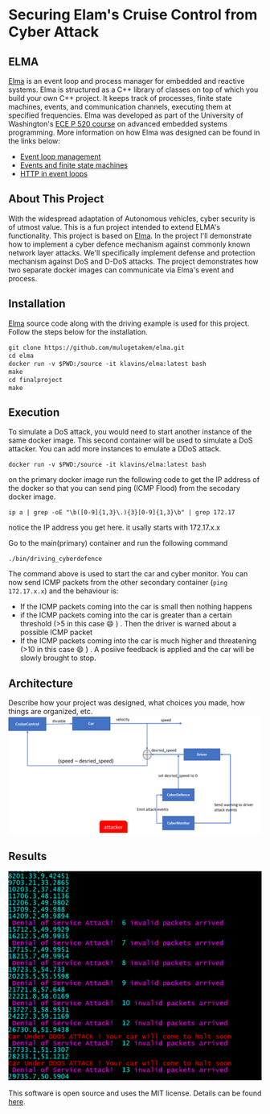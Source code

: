 Securing Elam's Cruise Control from Cyber Attack
===

ELMA
----
[Elma](http://klavinslab.org/elma/) is an event loop and process manager for embedded and reactive systems. Elma is structured as a C++ library of classes on top of which you build your own C++ project. It keeps track of processes, finite state machines, events, and communication channels, executing them at specified frequencies. Elma was developed as part of the University of Washington's [ECE P 520 course](https://github.com/klavins/ECEP520) on advanced embedded systems programming. More information on how Elma was designed can be found in the links below:
- [Event loop management](https://github.com/klavins/ECEP520/tree/master/week_6)
- [Events and finite state machines](https://github.com/klavins/ECEP520/tree/master/week_7)
- [HTTP in event loops](https://github.com/klavins/ECEP520/blob/master/week_8)


 

About This Project
--------
With the widespread adaptation of Autonomous vehicles, cyber security is  of utmost value. This is a fun project intended to extend ELMA's functionality. This project is based on [Elma](http://klavinslab.org/elma/). In the project I'll demonstrate how to implement a cyber defence mechanism against commonly known network layer attacks. We'll specifically implement defense and protection mechanism against DoS and D-DoS attacks. The project demonstrates how two separate docker images can communicate via Elma's event and process. 

**Installation**
-------
[Elma](http://klavinslab.org/elma/) source code along with the driving example is used for this project. Follow the steps below for the installation. 

    git clone https://github.com/mulugetakem/elma.git
    cd elma
    docker run -v $PWD:/source -it klavins/elma:latest bash
    make
    cd finalproject
    make



**Execution**
--
To simulate a DoS attack, you would need to start another instance of the same docker image. This second container will be used to simulate a DoS attacker. You can add more instances to emulate a DDoS attack. 

    docker run -v $PWD:/source -it klavins/elma:latest bash
on the primary docker image run the following code to get the IP address of the docker so that you can send ping (ICMP Flood) from the secodary docker image. 

    ip a | grep -oE "\b([0-9]{1,3}\.){3}[0-9]{1,3}\b" | grep 172.17

notice the IP address you get here. it usally starts with 172.17.x.x 

Go to the main(primary) container and run the following command

    ./bin/driving_cyberdefence
The command above is used to start the car and cyber monitor. You can now send ICMP packets from the other secondary container (`ping 172.17.x.x`) and the behaviour is:
- If the ICMP packets coming into the car is small then nothing happens
- if the ICMP packets coming into the car is greater than a certain threshold (>5 in this case :smile: ) . Then the driver is warned about a possible ICMP packet
- If the ICMP packets coming into the car is much higher and threatening (>10 in this case :smile: ) . A posiive feedback is applied and the car will be slowly brought to stop. 



**Architecture**
--
Describe how your project was designed, what choices you made, how things are organized, etc.
![blockdiagram](img/blockdiagram.png)


**Results**
---
![output](img/output.png)

This software is open source and uses the MIT license. Details can be found [here](https://github.com/klavinslab/elma).
